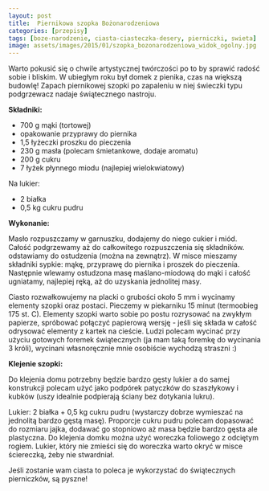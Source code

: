```yaml
---
layout: post
title:  Piernikowa szopka Bożonarodzeniowa
categories: [przepisy]
tags: [boze-narodzenie, ciasta-ciasteczka-desery, pierniczki, swieta]
image: assets/images/2015/01/szopka_bozonarodzeniowa_widok_ogolny.jpg
---
```

Warto pokusić się o chwile artystycznej twórczości po to by sprawić radość sobie i bliskim. W ubiegłym roku był domek z pienika, czas na większą budowlę! Zapach piernikowej szopki po zapaleniu w niej świeczki typu podgrzewacz nadaje świątecznego nastroju.

**Składniki:**
* 700 g mąki (tortowej)
* opakowanie przyprawy do piernika
* 1,5 łyżeczki proszku do pieczenia
* 230 g masła (polecam śmietankowe, dodaje aromatu)
* 200 g cukru
* 7 łyżek płynnego miodu (najlepiej wielokwiatowy)


Na lukier:
* 2 białka
* 0,5 kg cukru pudru


**Wykonanie:**

Masło rozpuszczamy w garnuszku, dodajemy do niego cukier i miód. Całość podgrzewamy aż do całkowitego rozpuszczenia się składników. odstawiamy do ostudzenia (można na zewnątrz). W misce mieszamy składniki sypkie: mąkę, przyprawę do piernika i proszek do pieczenia. Następnie wlewamy ostudzona masę maślano-miodową do mąki i całość ugniatamy, najlepiej ręką, aż do uzyskania jednolitej masy.

Ciasto rozwałkowujemy na placki o grubości około 5 mm i wycinamy elementy szopki oraz postaci. Pieczemy w piekarniku 15 minut (termoobieg 175 st. C). Elementy szopki warto sobie po postu rozrysować na zwykłym papierze, spróbować połączyć papierową wersję - jeśli się składa w całość odrysować elementy z kartek na cieście. Ludzi polecam wycinać przy użyciu gotowych foremek świątecznych (ja mam taką foremkę do wycinania 3 króli), wycinani własnoręcznie mnie osobiście wychodzą straszni :)

**Klejenie szopki:**

Do klejenia domu potrzebny będzie bardzo gęsty lukier a do samej konstrukcji polecam użyć jako podpórek patyczków do szaszłykowy i kubków (uszy idealnie podpierają ściany bez dotykania lukru).

Lukier: 2 białka + 0,5 kg cukru pudru (wystarczy dobrze wymieszać na jednolitą bardzo gęstą masę). Proporcje cukru pudru polecam dopasować do rozmiaru jajka, dodawać go stopniowo aż masa będzie bardzo gęsta ale plastyczna. Do klejenia domku można użyć woreczka foliowego z odciętym rogiem.
Lukier, który nie zmieści się do woreczka warto okryć w misce ściereczką, żeby nie stwardniał.

Jeśli zostanie wam ciasta to poleca je wykorzystać do świątecznych pierniczków, są pyszne!
    